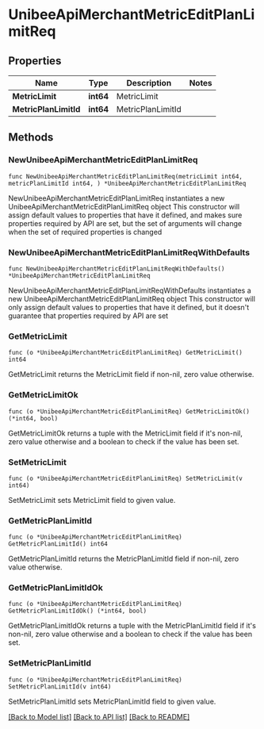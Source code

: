 # UnibeeApiMerchantMetricEditPlanLimitReq

## Properties

Name | Type | Description | Notes
------------ | ------------- | ------------- | -------------
**MetricLimit** | **int64** | MetricLimit | 
**MetricPlanLimitId** | **int64** | MetricPlanLimitId | 

## Methods

### NewUnibeeApiMerchantMetricEditPlanLimitReq

`func NewUnibeeApiMerchantMetricEditPlanLimitReq(metricLimit int64, metricPlanLimitId int64, ) *UnibeeApiMerchantMetricEditPlanLimitReq`

NewUnibeeApiMerchantMetricEditPlanLimitReq instantiates a new UnibeeApiMerchantMetricEditPlanLimitReq object
This constructor will assign default values to properties that have it defined,
and makes sure properties required by API are set, but the set of arguments
will change when the set of required properties is changed

### NewUnibeeApiMerchantMetricEditPlanLimitReqWithDefaults

`func NewUnibeeApiMerchantMetricEditPlanLimitReqWithDefaults() *UnibeeApiMerchantMetricEditPlanLimitReq`

NewUnibeeApiMerchantMetricEditPlanLimitReqWithDefaults instantiates a new UnibeeApiMerchantMetricEditPlanLimitReq object
This constructor will only assign default values to properties that have it defined,
but it doesn't guarantee that properties required by API are set

### GetMetricLimit

`func (o *UnibeeApiMerchantMetricEditPlanLimitReq) GetMetricLimit() int64`

GetMetricLimit returns the MetricLimit field if non-nil, zero value otherwise.

### GetMetricLimitOk

`func (o *UnibeeApiMerchantMetricEditPlanLimitReq) GetMetricLimitOk() (*int64, bool)`

GetMetricLimitOk returns a tuple with the MetricLimit field if it's non-nil, zero value otherwise
and a boolean to check if the value has been set.

### SetMetricLimit

`func (o *UnibeeApiMerchantMetricEditPlanLimitReq) SetMetricLimit(v int64)`

SetMetricLimit sets MetricLimit field to given value.


### GetMetricPlanLimitId

`func (o *UnibeeApiMerchantMetricEditPlanLimitReq) GetMetricPlanLimitId() int64`

GetMetricPlanLimitId returns the MetricPlanLimitId field if non-nil, zero value otherwise.

### GetMetricPlanLimitIdOk

`func (o *UnibeeApiMerchantMetricEditPlanLimitReq) GetMetricPlanLimitIdOk() (*int64, bool)`

GetMetricPlanLimitIdOk returns a tuple with the MetricPlanLimitId field if it's non-nil, zero value otherwise
and a boolean to check if the value has been set.

### SetMetricPlanLimitId

`func (o *UnibeeApiMerchantMetricEditPlanLimitReq) SetMetricPlanLimitId(v int64)`

SetMetricPlanLimitId sets MetricPlanLimitId field to given value.



[[Back to Model list]](../README.md#documentation-for-models) [[Back to API list]](../README.md#documentation-for-api-endpoints) [[Back to README]](../README.md)


